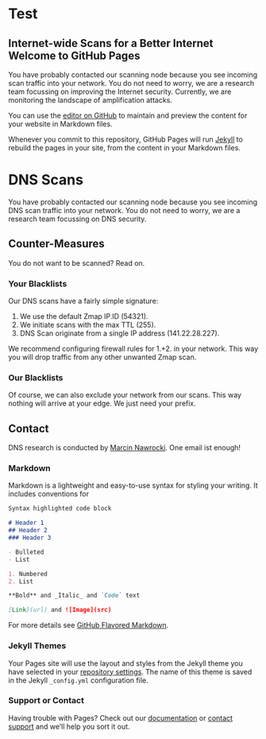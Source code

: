 # Test
## Internet-wide Scans for a Better Internet Welcome to GitHub Pages

You have probably contacted our scanning node because you see incoming scan traffic into your network. You do not need to worry, we are a research team focussing on improving the Internet security. Currently, we are monitoring the landscape of amplification attacks.

You can use the [editor on GitHub](https://github.com/MarcinNaw/scans-haw/edit/gh-pages/index.md) to maintain and preview the content for your website in Markdown files.

Whenever you commit to this repository, GitHub Pages will run [Jekyll](https://jekyllrb.com/) to rebuild the pages in your site, from the content in your Markdown files.

# DNS Scans

You have probably contacted our scanning node because you see incoming DNS scan traffic into your network. You do not need to worry, we are a research team focussing on DNS security.

## Counter-Measures

You do not want to be scanned? Read on.

### Your Blacklists

Our DNS scans have a fairly simple signature:

  1.  We use the default Zmap IP.ID (54321).
  2.  We initiate scans with the max TTL (255).
  3.  DNS Scan originate from a single IP address (141.22.28.227).
  
 We recommend configuring firewall rules for 1.+2. in your network. This way you will drop traffic from any other unwanted Zmap scan.

### Our Blacklists

Of course, we can also exclude your network from our scans. This way nothing will arrive at your edge. We just need your prefix.

## Contact

DNS research is conducted by [Marcin Nawrocki](https://www.mi.fu-berlin.de/en/inf/groups/ilab/members/nawrocki.html). One email ist enough!

### Markdown

Markdown is a lightweight and easy-to-use syntax for styling your writing. It includes conventions for

```markdown
Syntax highlighted code block

# Header 1
## Header 2
### Header 3

- Bulleted
- List

1. Numbered
2. List

**Bold** and _Italic_ and `Code` text

[Link](url) and ![Image](src)
```

For more details see [GitHub Flavored Markdown](https://guides.github.com/features/mastering-markdown/).

### Jekyll Themes

Your Pages site will use the layout and styles from the Jekyll theme you have selected in your [repository settings](https://github.com/MarcinNaw/scans-haw/settings). The name of this theme is saved in the Jekyll `_config.yml` configuration file.

### Support or Contact

Having trouble with Pages? Check out our [documentation](https://docs.github.com/categories/github-pages-basics/) or [contact support](https://github.com/contact) and we’ll help you sort it out.
